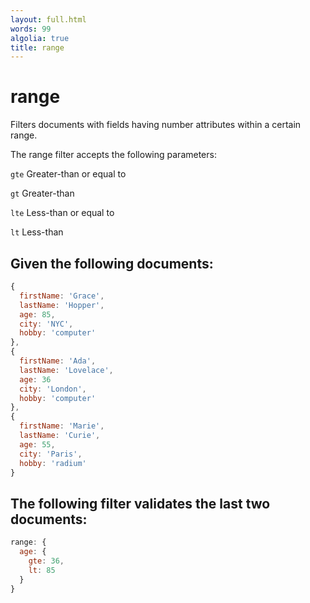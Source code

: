 ```yaml
---
layout: full.html
words: 99
algolia: true
title: range
---
```


# range

Filters documents with fields having number attributes within a certain range.

The range filter accepts the following parameters:

`gte` Greater-than or equal to

`gt` Greater-than

`lte` Less-than or equal to

`lt` Less-than

## Given the following documents:

```javascript
{
  firstName: 'Grace',
  lastName: 'Hopper',
  age: 85,
  city: 'NYC',
  hobby: 'computer'
},
{
  firstName: 'Ada',
  lastName: 'Lovelace',
  age: 36
  city: 'London',
  hobby: 'computer'
},
{
  firstName: 'Marie',
  lastName: 'Curie',
  age: 55,
  city: 'Paris',
  hobby: 'radium'
}
```

## The following filter validates the last two documents:

```javascript
range: {
  age: {
    gte: 36,
    lt: 85
  }
}
```
